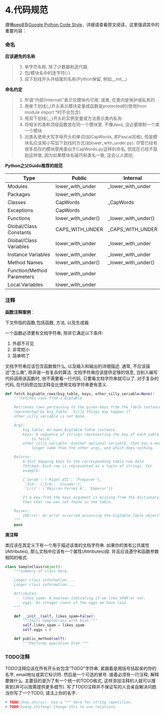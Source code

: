 # 4.代码规范

遵循[pep8](https://www.python.org/dev/peps/pep-0008/)及[Google Python Code Style](https://zh-google-styleguide.readthedocs.io/en/latest/google-python-styleguide/python_style_rules/#todo)，详细请查看原文阅读，这里强调其中的重要内容：

### 命名

**应该避免的名称**

> 1. 单字符名称, 除了计数器和迭代器.
> 2. 包/模块名中的连字符(-)
> 3. 双下划线开头并结尾的名称(Python保留, 例如__init__)

**命名约定**

> 1. 所谓”内部(Internal)”表示仅模块内可用, 或者, 在类内是保护或私有的.
> 2. 用单下划线(_)开头表示模块变量或函数是protected的(使用from module import *时不会包含).
> 3. 用双下划线(__)开头的实例变量或方法表示类内私有.
> 4. 将相关的类和顶级函数放在同一个模块里. 不像Java, 没必要限制一个类一个模块.
> 5. 对类名使用大写字母开头的单词(如CapWords, 即Pascal风格), 但是模块名应该用小写加下划线的方式(如lower_with_under.py). 尽管已经有很多现存的模块使用类似于CapWords.py这样的命名, 但现在已经不鼓励这样做, 因为如果模块名碰巧和类名一致, 这会让人困扰.

**Python之父Guido推荐的规范**

| Type                       | Public             | Internal            |
| -------------------------- | ------------------ | ------------------- |
| Modules                    | lower_with_under   | _lower_with_under   |
| Packages                   | lower_with_under   |                     |
| Classes                    | CapWords           | _CapWords           |
| Exceptions                 | CapWords           |                     |
| Functions                  | lower_with_under() | _lower_with_under() |
| Global/Class Constants     | CAPS_WITH_UNDER    | _CAPS_WITH_UNDER    |
| Global/Class Variables     | lower_with_under   | _lower_with_under   |
| Instance Variables         | lower_with_under   | _lower_with_under   |
| Method Names               | lower_with_under() | _lower_with_under() |
| Function/Method Parameters | lower_with_under   |                     |
| Local Variables            | lower_with_under   |                     |

### 注释

**函数注释案例**：

下文所指的函数,包括函数, 方法, 以及生成器.

一个函数必须要有文档字符串, 除非它满足以下条件:

1. 外部不可见
2. 非常短小
3. 简单明了

文档字符串应该包含函数做什么, 以及输入和输出的详细描述. 通常, 不应该描述”怎么做”, 除非是一些复杂的算法. 文档字符串应该提供足够的信息, 当别人编写代码调用该函数时, 他不需要看一行代码, 只要看文档字符串就可以了. 对于复杂的代码, 在代码旁边加注释会比使用文档字符串更有意义.

```python
def fetch_bigtable_rows(big_table, keys, other_silly_variable=None):
    """Fetches rows from a Bigtable.

    Retrieves rows pertaining to the given keys from the Table instance
    represented by big_table.  Silly things may happen if
    other_silly_variable is not None.

    Args:
        big_table: An open Bigtable Table instance.
        keys: A sequence of strings representing the key of each table row
            to fetch.
        other_silly_variable: Another optional variable, that has a much
            longer name than the other args, and which does nothing.

    Returns:
        A dict mapping keys to the corresponding table row data
        fetched. Each row is represented as a tuple of strings. For
        example:

        {'Serak': ('Rigel VII', 'Preparer'),
         'Zim': ('Irk', 'Invader'),
         'Lrrr': ('Omicron Persei 8', 'Emperor')}

        If a key from the keys argument is missing from the dictionary,
        then that row was not found in the table.

    Raises:
        IOError: An error occurred accessing the bigtable.Table object.
    """
    pass
```

**类注释**

类应该在其定义下有一个用于描述该类的文档字符串. 如果你的类有公共属性(Attributes), 那么文档中应该有一个属性(Attributes)段. 并且应该遵守和函数参数相同的格式.

```python
class SampleClass(object):
    """Summary of class here.

    Longer class information....
    Longer class information....

    Attributes:
        likes_spam: A boolean indicating if we like SPAM or not.
        eggs: An integer count of the eggs we have laid.
    """

    def __init__(self, likes_spam=False):
        """Inits SampleClass with blah."""
        self.likes_spam = likes_spam
        self.eggs = 0

    def public_method(self):
        """Performs operation blah."""
```

### TODO注释

TODO注释应该在所有开头处包含”TODO”字符串, 紧跟着是用括号括起来的你的名字, email地址或其它标识符. 然后是一个可选的冒号. 接着必须有一行注释, 解释要做什么. 主要目的是为了有一个统一的TODO格式, 这样添加注释的人就可以搜索到(并可以按需提供更多细节). 写了TODO注释并不保证写的人会亲自解决问题. 当你写了一个TODO, 请注上你的名字.

```python
# TODO(zhou zhirui): Use a "*" here for string repetition.
# TODO(huang zhifeng) Change this to use relations.
```